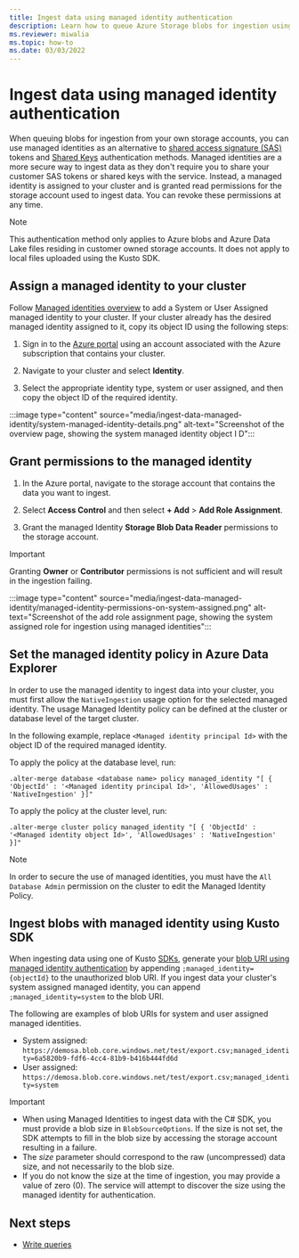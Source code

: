 ```yaml
---
title: Ingest data using managed identity authentication
description: Learn how to queue Azure Storage blobs for ingestion using managed identity authentication.
ms.reviewer: miwalia
ms.topic: how-to
ms.date: 03/03/2022
---
```


# Ingest data using managed identity authentication

When queuing blobs for ingestion from your own storage accounts, you can use managed identities as an alternative to [shared access signature (SAS)](/azure/storage/common/storage-sas-overview) tokens and [Shared Keys](/rest/api/storageservices/authorize-with-shared-key) authentication methods. Managed identities are a more secure way to ingest data as they don't require you to share your customer SAS tokens or shared keys with the service. Instead, a managed identity is assigned to your cluster and is granted read permissions for the storage account used to ingest data. You can revoke these permissions at any time.

> [!NOTE]
>
> This authentication method only applies to Azure blobs and Azure Data Lake files residing in customer owned storage accounts. It does not apply to local files uploaded using the Kusto SDK.

## Assign a managed identity to your cluster

Follow [Managed identities overview](managed-identities-overview.md) to add a System or User Assigned managed identity to your cluster.
If your cluster already has the desired managed identity assigned to it, copy its object ID using the following steps:

1. Sign in to the [Azure portal](https://portal.azure.com/) using an account associated with the Azure subscription that contains your cluster.

1. Navigate to your cluster and select **Identity**.
1. Select the appropriate identity type, system or user assigned, and then copy the object ID of the required identity.

:::image type="content" source="media/ingest-data-managed-identity/system-managed-identity-details.png" alt-text="Screenshot of the overview page, showing the system managed identity object I D":::

## Grant permissions to the managed identity

1. In the Azure portal, navigate to the storage account that contains the data you want to ingest.

1. Select **Access Control** and then select **+ Add** > **Add Role Assignment**.
1. Grant the managed Identity **Storage Blob Data Reader** permissions to the storage account.

> [!IMPORTANT]
>
> Granting **Owner** or **Contributor** permissions is not sufficient and will result in the ingestion failing.

:::image type="content" source="media/ingest-data-managed-identity/managed-identity-permissions-on-system-assigned.png" alt-text="Screenshot of the add role assignment page, showing the system assigned role for ingestion using managed identities":::

## Set the managed identity policy in Azure Data Explorer

In order to use the managed identity to ingest data into your cluster, you must first allow the `NativeIngestion` usage option for the selected managed identity.
The usage Managed Identity policy can be defined at the cluster or database level of the target cluster.

In the following example, replace `<Managed identity principal Id>` with the object ID of the required managed identity.

To apply the policy at the database level, run:

```kusto
.alter-merge database <database name> policy managed_identity "[ { 'ObjectId' : '<Managed identity principal Id>', 'AllowedUsages' : 'NativeIngestion' }]"
```

To apply the policy at the cluster level, run:

```kusto
.alter-merge cluster policy managed_identity "[ { 'ObjectId' : '<Managed identity object Id>', 'AllowedUsages' : 'NativeIngestion' }]"
```

> [!NOTE]
>
> In order to secure the use of managed identities, you must have the `All Database Admin` permission on the cluster to edit the Managed Identity Policy.

## Ingest blobs with managed identity using Kusto SDK

When ingesting data using one of Kusto [SDKs](net-sdk-ingest-data.md), generate your [blob URI using managed identity authentication](kusto/api/connection-strings/storage-authentication-methods.md#managed-identity) by appending `;managed_identity={objectId}` to the unauthorized blob URI. If you ingest data your cluster's system assigned managed identity, you can append `;managed_identity=system` to the blob URI.

The following are examples of blob URIs for system and user assigned managed identities.

* System assigned: `https://demosa.blob.core.windows.net/test/export.csv;managed_identity=6a5820b9-fdf6-4cc4-81b9-b416b444fd6d`
* User assigned: `https://demosa.blob.core.windows.net/test/export.csv;managed_identity=system`

> [!IMPORTANT]
>
> * When using Managed Identities to ingest data with the C# SDK, you must provide a blob size in `BlobSourceOptions`. If the size is not set, the SDK attempts to fill in the blob size by accessing the storage account resulting in a failure.
> * The *size* parameter should correspond to the raw (uncompressed) data size, and not necessarily to the blob size.
> * If you do not know the size at the time of ingestion, you may provide a value of zero (0). The service will attempt to discover the size using the managed identity for authentication.

## Next steps

* [Write queries](write-queries.md)
